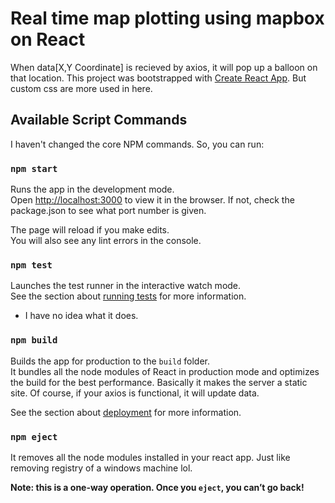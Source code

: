 # Real time map plotting using mapbox on React

When data[X,Y Coordinate] is recieved by axios, it will pop up a balloon on that location. 
This project was bootstrapped with [Create React App](https://github.com/facebook/create-react-app). But custom css are more used in here.

## Available Script Commands

I haven't changed the core NPM commands. So, you can run:

### `npm start`

Runs the app in the development mode.\
Open [http://localhost:3000](http://localhost:3000) to view it in the browser.
If not, check the package.json to see what port number is given.

The page will reload if you make edits.\
You will also see any lint errors in the console.

### `npm test`

Launches the test runner in the interactive watch mode.\
See the section about [running tests](https://facebook.github.io/create-react-app/docs/running-tests) for more information.
- I have no idea what it does.

### `npm build`

Builds the app for production to the `build` folder.\
It bundles all the node modules of React in production mode and optimizes the build for the best performance.
Basically it makes the server a static site. Of course, if your axios is functional, it will update data.

See the section about [deployment](https://facebook.github.io/create-react-app/docs/deployment) for more information.

### `npm eject`

It removes all the node modules installed in your react app. Just like removing registry of a windows machine lol.

**Note: this is a one-way operation. Once you `eject`, you can’t go back!**

